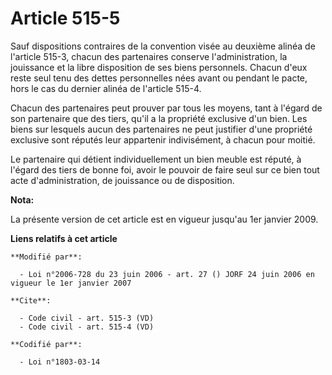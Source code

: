 # Article 515-5

Sauf dispositions contraires de la convention visée au deuxième alinéa de l'article 515-3, chacun des partenaires conserve
l'administration, la jouissance et la libre disposition de ses biens personnels. Chacun d'eux reste seul tenu des dettes
personnelles nées avant ou pendant le pacte, hors le cas du dernier alinéa de l'article 515-4. 

Chacun des partenaires peut prouver par tous les moyens, tant à l'égard de son partenaire que des tiers, qu'il a la propriété
exclusive d'un bien. Les biens sur lesquels aucun des partenaires ne peut justifier d'une propriété exclusive sont réputés
leur appartenir indivisément, à chacun pour moitié. 

Le partenaire qui détient individuellement un bien meuble est réputé, à l'égard des tiers de bonne foi, avoir le pouvoir de
faire seul sur ce bien tout acte d'administration, de jouissance ou de disposition.

**Nota:**

La présente version de cet article est en vigueur jusqu'au 1er janvier 2009.

**Liens relatifs à cet article**

	**Modifié par**:

	  - Loi n°2006-728 du 23 juin 2006 - art. 27 () JORF 24 juin 2006 en vigueur le 1er janvier 2007

	**Cite**:

	  - Code civil - art. 515-3 (VD)
	  - Code civil - art. 515-4 (VD)

	**Codifié par**:

	  - Loi n°1803-03-14

